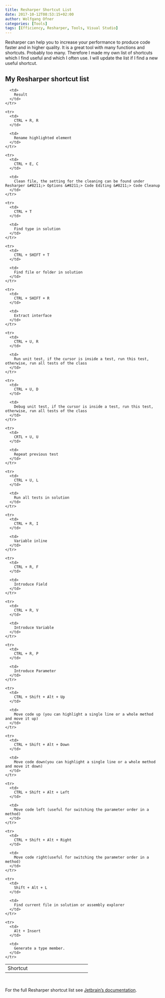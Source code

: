```yaml
---
title: Resharper Shortcut List
date: 2017-10-12T08:53:15+02:00
author: Wolfgang Ofner
categories: [Tools]
tags: [Efficiency, Resharper, Tools, Visual Studio]
---
```

Resharper can help you to increase your performance to produce code faster and in higher quality. It is a great tool with many functions and shortcuts. Probably too many. Therefore I made my own list of shortcuts which I find useful and which I often use. I will update the list if I find a new useful shortcut.

## My Resharper shortcut list

<div class="table-responsive">
  <table class="table table-striped table-bordered table-hover">
    <tr>
      <td style="width: 30%;">
        Shortcut
      </td>
      
      <td>
        Result
      </td>
    </tr>
    
    <tr>
      <td>
        CTRL + R, R
      </td>
      
      <td>
        Rename highlighted element
      </td>
    </tr>
    
    <tr>
      <td>
        CTRL + E, C
      </td>
      
      <td>
        Clean file, the setting for the cleaning can be found under Resharper &#8211;> Options &#8211;> Code Editing &#8211;> Code Cleanup
      </td>
    </tr>
    
    <tr>
      <td>
        CTRL + T
      </td>
      
      <td>
        Find type in solution
      </td>
    </tr>
    
    <tr>
      <td>
        CTRL + SHIFT + T
      </td>
      
      <td>
        Find file or folder in solution
      </td>
    </tr>
    
    <tr>
      <td>
        CTRL + SHIFT + R
      </td>
      
      <td>
        Extract interface
      </td>
    </tr>
    
    <tr>
      <td>
        CTRL + U, R
      </td>
      
      <td>
        Run unit test, if the cursor is inside a test, run this test, otherwise, run all tests of the class
      </td>
    </tr>
    
    <tr>
      <td>
        CTRL + U, D
      </td>
      
      <td>
        Debug unit test, if the cursor is inside a test, run this test, otherwise, run all tests of the class
      </td>
    </tr>
    
    <tr>
      <td>
        CRTL + U, U
      </td>
      
      <td>
        Repeat previous test
      </td>
    </tr>
    
    <tr>
      <td>
        CTRL + U, L
      </td>
      
      <td>
        Run all tests in solution
      </td>
    </tr>
    
    <tr>
      <td>
        CTRL + R, I
      </td>
      
      <td>
        Variable inline
      </td>
    </tr>
    
    <tr>
      <td>
        CTRL + R, F
      </td>
      
      <td>
        Introduce Field
      </td>
    </tr>
    
    <tr>
      <td>
        CTRL + R, V
      </td>
      
      <td>
        Introduce Variable
      </td>
    </tr>
    
    <tr>
      <td>
        CTRL + R, P
      </td>
      
      <td>
        Introduce Parameter
      </td>
    </tr>
    
    <tr>
      <td>
        CTRL + Shift + Alt + Up
      </td>
      
      <td>
        Move code up (you can highlight a single line or a whole method and move it up)
      </td>
    </tr>
    
    <tr>
      <td>
        CTRL + Shift + Alt + Down
      </td>
      
      <td>
        Move code down(you can highlight a single line or a whole method and move it down)
      </td>
    </tr>
    
    <tr>
      <td>
        CTRL + Shift + Alt + Left
      </td>
      
      <td>
        Move code left (useful for switching the parameter order in a method)
      </td>
    </tr>
    
    <tr>
      <td>
        CTRL + Shift + Alt + Right
      </td>
      
      <td>
        Move code right(useful for switching the parameter order in a method)
      </td>
    </tr>
    
    <tr>
      <td>
        Shift + Alt + L
      </td>
      
      <td>
        Find current file in solution or assembly explorer
      </td>
    </tr>
    
    <tr>
      <td>
        Alt + Insert
      </td>
      
      <td>
        Generate a type member.
      </td>
    </tr>
  </table>
</div>

&nbsp;

For the full Resharper shortcut list see <a href="https://www.jetbrains.com/help/resharper/Reference__Keyboard_Shortcuts.html" target="_blank" rel="noopener noreferrer">Jetbrain&#8217;s documentation</a>.